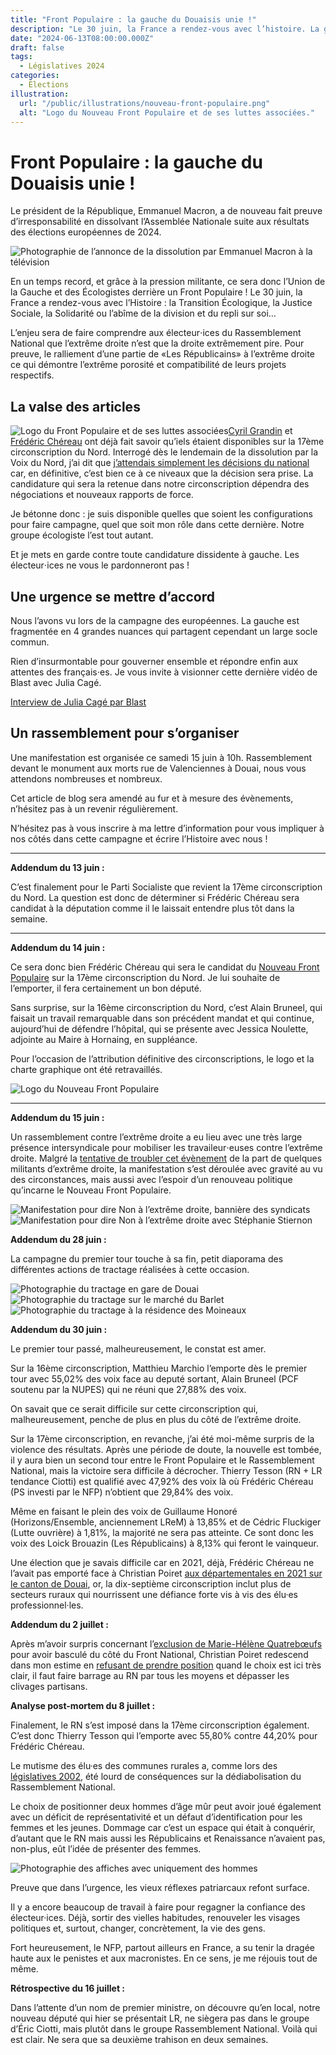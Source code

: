 ```yaml
---
title: "Front Populaire : la gauche du Douaisis unie !"
description: "Le 30 juin, la France a rendez-vous avec l’histoire. La gauche doit enthousiasmer pour mettre le RN en déroute."
date: "2024-06-13T08:00:00.000Z"
draft: false
tags:
  - Législatives 2024
categories:
  - Élections
illustration:
  url: "/public/illustrations/nouveau-front-populaire.png"
  alt: "Logo du Nouveau Front Populaire et de ses luttes associées."
---
```


# Front Populaire : la gauche du Douaisis unie !

Le président de la République, Emmanuel Macron, a de nouveau fait preuve d’irresponsabilité en dissolvant l’Assemblée Nationale suite aux résultats des élections européennes de 2024.

![Photographie de l’annonce de la dissolution par Emmanuel Macron à la télévision](/public/illustrations/annonce-dissolution-assemblee-nationale-emmanuel-macron.jpg "🖼️⬅️")

En un temps record, et grâce à la pression militante, ce sera donc l’Union de la Gauche et des Écologistes derrière un Front Populaire ! Le 30 juin, la France a rendez-vous avec l’Histoire : la Transition Écologique, la Justice Sociale, la Solidarité ou l’abîme de la division et du repli sur soi…

L’enjeu sera de faire comprendre aux électeur⋅ices du Rassemblement National que l’extrême droite n’est que la droite extrêmement pire. Pour preuve, le ralliement d’une partie de «Les Républicains» à l’extrême droite ce qui démontre l’extrême porosité et compatibilité de leurs projets respectifs.

## La valse des articles

![Logo du Front Populaire et de ses luttes associées](/public/illustrations/front-populaire.png "🖼️➡️")[Cyril Grandin](https://www.lobservateur.fr/nord-lfi-cyril-grandin-front-populaire-17e/) et [Frédéric Chéreau](https://www.lavoixdunord.fr/1472082/article/2024-06-12/legislatives-frederic-chereau-en-premiere-ligne-une-hypothese-parmi-d-autres) ont déjà fait savoir qu’iels étaient disponibles sur la 17ème circonscription du Nord. Interrogé dès le lendemain de la dissolution par la Voix du Nord, j’ai dit que [j’attendais simplement les décisions du national](https://www.lavoixdunord.fr/1471498/article/2024-06-10/qui-peut-entraver-la-marche-en-avant-du-rassemblement-national-dans-la-17e) car, en définitive, c’est bien ce à ce niveaux que la décision sera prise. La candidature qui sera la retenue dans notre circonscription dépendra des négociations et nouveaux rapports de force.

Je bétonne donc : je suis disponible quelles que soient les configurations pour faire campagne, quel que soit mon rôle dans cette dernière. Notre groupe écologiste l’est tout autant.

Et je mets en garde contre toute candidature dissidente à gauche. Les électeur⋅ices ne vous le pardonneront pas !

## Une urgence se mettre d’accord

Nous l’avons vu lors de la campagne des européennes. La gauche est fragmentée en 4 grandes nuances qui partagent cependant un large socle commun.

Rien d’insurmontable pour gouverner ensemble et répondre enfin aux attentes des français⋅es. Je vous invite à visionner cette dernière vidéo de Blast avec Julia Cagé.

[Interview de Julia Cagé par Blast](https://www.youtube.com/watch?v=VcSXtocODIA "📺 Voir la vidéo")

## Un rassemblement pour s’organiser

Une manifestation est organisée ce samedi 15 juin à 10h. Rassemblement devant le monument aux morts rue de Valenciennes à Douai, nous vous attendons nombreuses et nombreux.

Cet article de blog sera amendé au fur et à mesure des évènements, n’hésitez pas à un revenir régulièrement.

N’hésitez pas à vous inscrire à ma lettre d’information pour vous impliquer à nos côtés dans cette campagne et écrire l’Histoire avec nous !

---

**Addendum du 13 juin :**

C’est finalement pour le Parti Socialiste que revient la 17ème circonscription du Nord. La question est donc de déterminer si Frédéric Chéreau sera candidat à la députation comme il le laissait entendre plus tôt dans la semaine.

---

**Addendum du 14 juin :**

Ce sera donc bien Frédéric Chéreau qui sera le candidat du [Nouveau Front Populaire](https://www.nouveaufrontpopulaire.fr/) sur la 17ème circonscription du Nord. Je lui souhaite de l’emporter, il fera certainement un bon député.

Sans surprise, sur la 16ème circonscription du Nord, c’est Alain Bruneel, qui faisait un travail remarquable dans son précédent mandat et qui continue, aujourd’hui de défendre l’hôpital, qui se présente avec Jessica Noulette, adjointe au Maire à Hornaing, en suppléance.

Pour l’occasion de l’attribution définitive des circonscriptions, le logo et la charte graphique ont été retravaillés.

![Logo du Nouveau Front Populaire](/public//illustrations/nouveau-front-populaire.png)

---

**Addendum du 15 juin :**

Un rassemblement contre l’extrême droite a eu lieu avec une très large présence intersyndicale pour mobiliser les travaileur⋅euses contre l’extrême droite. Malgré la [tentative de troubler cet évènement](https://www.lobservateur.fr/nord-extreme-droite-front-populaire-douai/) de la part de quelques militants d’extrême droite, la manifestation s’est déroulée avec gravité au vu des circonstances, mais aussi avec l’espoir d’un renouveau politique qu’incarne le Nouveau Front Populaire.

![Manifestation pour dire Non à l’extrême droite, bannière des syndicats](/public/illustrations/manifestation-non-a-l-extreme-droite.jpg)
![Manifestation pour dire Non à l’extrême droite avec Stéphanie Stiernon](/public/illustrations/manifestation-non-a-l-extreme-droite.jpg)

**Addendum du 28 juin :**

La campagne du premier tour touche à sa fin, petit diaporama des différentes actions de tractage réalisées à cette occasion.

![Photographie du tractage en gare de Douai](/public/illustrations/tractage-gare-douai-legislatives-2024.jpg)
![Photographie du tractage sur le marché du Barlet](/public/illustrations/tractage-marche-barlet-douai.jpg)
![Photographie du tractage à la résidence des Moineaux](/public/illustrations/tractage-residence-des-moineux-raquet-douai.jpg)

**Addendum du 30 juin :**

Le premier tour passé, malheureusement, le constat est amer.

Sur la 16ème circonscription, Matthieu Marchio l’emporte dès le premier tour avec 55,02% des voix face au deputé sortant, Alain Bruneel (PCF soutenu par la NUPES) qui ne réuni que 27,88% des voix.

On savait que ce serait difficile sur cette circonscription qui, malheureusement, penche de plus en plus du côté de l’extrême droite.

Sur la 17ème circonscription, en revanche, j’ai été moi-même surpris de la violence des résultats. Après une période de doute, la nouvelle est tombée, il y aura bien un second tour entre le Front Populaire et le Rassemblement National, mais la victoire sera difficile à décrocher. Thierry Tesson (RN + LR tendance Ciotti) est qualifié avec 47,92% des voix là où Frédéric Chéreau (PS investi par le NFP) n’obtient que 29,84% des voix.

Même en faisant le plein des voix de Guillaume Honoré (Horizons/Ensemble, anciennement LReM) à 13,85% et de Cédric Fluckiger (Lutte ouvrière) à 1,81%, la majorité ne sera pas atteinte. Ce sont donc les voix des Loick Brouazin (Les Républicains) à 8,13% qui feront le vainqueur.

Une élection que je savais difficile car en 2021, déjà, Frédéric Chéreau ne l’avait pas emporté face à Christian Poiret [aux départementales en 2021 sur le canton de Douai](./profession-de-foi-aux-departementales-2021), or, la dix-septième circonscription inclut plus de secteurs ruraux qui nourrissent une défiance forte vis à vis des élu·es professionnel·les.

**Addendum du 2 juillet :**

Après m’avoir surpris concernant l’[exclusion de Marie-Hélène Quatrebœufs](https://www.lobservateur.fr/rn-6e-marie-helene-quatreboeufs-sdis-upn/) pour avoir basculé du côté du Front National, Christian Poiret redescend dans mon estime en [refusant de prendre position](https://www.lavoixdunord.fr/1478992/article/2024-07-01/legislatives-douai-christian-poiret-ne-prend-pas-position-pour-le-second-tour) quand le choix est ici très clair, il faut faire barrage au RN par tous les moyens et dépasser les clivages partisans.

**Analyse post-mortem du 8 juillet :**

Finalement, le RN s’est imposé dans la 17ème circonscription également. C’est donc Thierry Tesson qui l’emporte avec 55,80% contre 44,20% pour Frédéric Chéreau.

Le mutisme des élu·es des communes rurales a, comme lors des [législatives 2002](./legislatives-2022-pas-investi-mais-implique), été lourd de conséquences sur la dédiabolisation du Rassemblement National.

Le choix de positionner deux hommes d’âge mûr peut avoir joué également avec un déficit de représentativité et un défaut d’identification pour les femmes et les jeunes. Dommage car c’est un espace qui était à conquérir, d’autant que le RN mais aussi les Républicains et Renaissance n’avaient pas, non-plus, eût l’idée de présenter des femmes.

![Photographie des affiches avec uniquement des hommes](/public/illustrations/affiches-legislatives-2024-nord-17eme-douai.jpg)

Preuve que dans l’urgence, les vieux réflexes patriarcaux refont surface.

Il y a encore beaucoup de travail à faire pour regagner la confiance des électeur·ices. Déjà, sortir des vielles habitudes, renouveler les visages politiques et, surtout, changer, concrètement, la vie des gens.

Fort heureusement, le NFP, partout ailleurs en France, a su tenir la dragée haute aux le penistes et aux macronistes. En ce sens, je me réjouis tout de même.

**Rétrospective du 16 juillet :**

Dans l’attente d’un nom de premier ministre, on découvre qu’en local, notre nouveau député qui hier se présentait LR, ne siègera pas dans le groupe d’Éric Ciotti, mais plutôt dans le groupe Rassemblement National. Voilà qui est clair. Ne sera que sa deuxième trahison en deux semaines.
